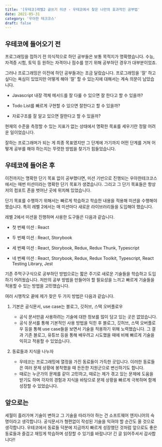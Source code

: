 ```yaml
---
title: '[우테코]레벨2 글쓰기 미션 - 우테코에서 찾은 나만의 효과적인 공부법'
date: 2021-05-31
category: '우아한 테크코스'
draft: false
---
```


## 우테코에 들어오기 전

프로그래밍을 접하기 전 의식적으로 하던 공부들은 보통 목적지가 명확했습니다. 수능, 자격증 시험, 토익 등 원하는 자격이나 점수를 얻기 위해 공부하던 경우가 대부분이었죠.

그러나 프로그래밍은 이전에 하던 공부들과는 조금 달랐습니다. 프로그래밍을 '잘' 하고 싶다는 욕심이 있었지만 어떻게 해야 '잘' 할 수 있는지에 대해서는 계속 의문이 남았습니다.

- Javascript 내장 객체 메서드를 잘 다룰 수 있으면 잘 한다고 할 수 있을까?

- Todo List를 빠르게 구현할 수 있으면 잘한다고 할 수 있을까?

- 자료구조를 잘 알고 있으면 잘한다고 할 수 있을까?

현재의 수준을 측정할 수 있는 지표가 없는 상태에서 명확한 목표를 세우기란 정말 어려운 일이었습니다.

잘하는 프로그래머가 되는 게 최종 목표였지만 그 단계에 가기까지 어떤 단계를 거쳐 어떻게 공부를 해야 하는지는 뚜렷한 방법을 찾기가 힘들었습니다.

## 우테코에 들어온 후

이전까지는 명확한 단기 목표 없이 공부했다면, 미션 기반으로 진행되는 우아한테크코스에서는 매번 미션이라는 명확한 단기 목표가 생겼습니다. 그리고 그 단기 목표들은 항상 저의 컴포트 존을 벗어난 곳에 위치해 있었습니다.

단기 목표를 수행하기 위해서는 빠르게 학습하고 학습한 내용을 적용해 미션을 수행해야 했습니다. 특히 레벨 2에서는 매 미션마다 새로운 라이브러리들을 도입해야 했습니다.

레벨 2에서 미션을 진행하며 사용한 도구들은 다음과 같습니다.

- 첫 번째 미션 : React

- 두 번째 미션 : React, Storybook

- 세 번째 미션 : React, Storybook, Redux, Redux Thunk, Typescript

- 네 번째 미션 : React, Storybook, Redux, Redux Toolkit, Typescript, React Testing Library, Jest

기존 주먹구구식으로 공부하던 방법으로는 짧은 주기로 새로운 기술들을 학습하고 도입하기 어려웠습니다. 저만의 공부 방법을 만들어야 할 필요성을 느끼고 빠르게 기술들을 적용할 수 있는 방법을 고민했습니다.

여러 시행착오 끝에 제가 찾은 두 가지 방법은 다음과 같습니다.

1. 기본은 공식문서, use case는 블로그, 깃허브, 스택 오버플로우

   - 공식 문서만큼 사용하려는 기술에 대한 정보를 많이 담고 있는 곳은 없었습니다.
   - 공식 문서를 통해 기본적인 사용 방법을 익힌 후 블로그, 깃허브, 스택 오버플로우 등을 통해 use case들을 보면서 기술을 적용하기 위해 노력했습니다. 그 결과 기존 블로그, 유튜브 등을 통해 배우려고 시도했을 때에 비해 빠르게 기술을 익히고 적용할 수 있었습니다.

2. 동료들과 지식을 나누자

   - 우테코는 프로그래밍에 열정을 가진 동료들이 가득한 곳입니다. 이러한 동료들은 여러 문제 상황에 봉착했을 때 든든한 지원군으로 변신하기도 합니다.
   - 때로는 누군가의 문제를 같이 고민하고, 때로는 제가 겪고 있는 문제에 도움을 받기도 하며 각자의 경험과 지식을 바탕으로 문제 상황을 빠르게 극복하며 함께 성장할 수 있었습니다.

## 앞으로는

세월이 흘러가며 기술이 변하고 그 기술을 따라가야 하는 건 소프트웨어 엔지니어의 숙명이라고 생각합니다. 공식문서가 형편없이 작성된 기술을 익혀야 할 순간도 올 것으로 생각합니다. 우테코에서 동료들 덕분에 지금까지 빠르게 성장했던 것처럼 앞으로도 좋은 동료들과 즐겁고 재밌게 학습하며 성장할 수 있기를 바랍니다! 긴 글 읽어주셔서 감사합니다!!
